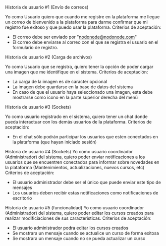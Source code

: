 
Historia de usuario #1 (Envío de correos)

Yo como Usuario quiero que cuando me registre en la plataforma me llegue un correo de bienvenido a la plataforma para darme confirmar que mi registro fue exitoso y que puedo usar la plataforma.
Criterios de aceptación:
- El correo debe ser enviado por "nodonode@nodonode.com"
- El correo debe enviarse al correo con el que se registra el usuario en el formulario de registro.

Historia de usuario #2 (Carga de archivos)

Yo como Usuario que se registra, quiero tener la opción de poder cargar una imagen que me identifique en el sistema.
Criterios de aceptación:
- La carga de la imagen es de caracter opcional
- La imagen debe guardarse en la base de datos del sistema
- En caso de que el usuario haya seleccionado una imagen, esta debe mostrarse como icono en la parte superior derecha del menú

Historia de usuario #3 (Sockets)

Yo como usuario registrado en el sistema, quiero tener un chat donde pueda interactuar con los demás usuarios de la plataforma.
Criterios de aceptación:
- En el chat sólo podrán participar los usuarios que esten conectados en la plataforma (que hayan iniciado sesión)


Historia de usuario #4 (Sockets)
Yo como usuario coordinador (Administrador) del sistema, quiero poder enviar notificaciones a los usuarios que se encuentren conectados para informar sobre novedades en la plataforma (Mantenimientos, actualizaciones, nuevos cursos, etc)
Criterios de aceptación:
- El usuario administrador debe ser el único que puede enviar este tipo de mensajes
- Los usuarios deben recibir estas notificaciones como notificaciones de escritorio

Historia de usuario #5 (funcionalidad)
Yo como usuario coordinador (Administrador) del sistema, quiero poder editar los cursos creados para realizar modificiaciones de sus caracteristicas. 
Criterios de aceptación:
- El usuario administrador podra editar los cursos creados
- Se mostrara un mensaje cuando se actualice un curso de forma exitosa
- Se mostrara un mensaje cuando no se pueda actualizar un curso
